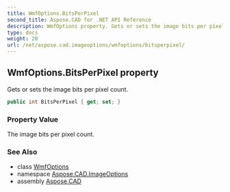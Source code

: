 ```yaml
---
title: WmfOptions.BitsPerPixel
second_title: Aspose.CAD for .NET API Reference
description: WmfOptions property. Gets or sets the image bits per pixel count
type: docs
weight: 20
url: /net/aspose.cad.imageoptions/wmfoptions/bitsperpixel/
---
```

## WmfOptions.BitsPerPixel property

Gets or sets the image bits per pixel count.

```csharp
public int BitsPerPixel { get; set; }
```

### Property Value

The image bits per pixel count.

### See Also

* class [WmfOptions](../)
* namespace [Aspose.CAD.ImageOptions](../../wmfoptions/)
* assembly [Aspose.CAD](../../../)


